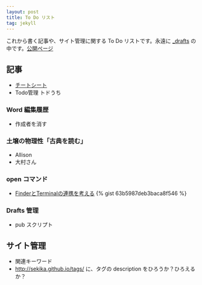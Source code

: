 ```yaml
---
layout: post
title: To Do リスト
tag: jekyll
---
```

これから書く記事や、サイト管理に関する To Do リストです。永遠に [_drafts](https://github.com/sekika/sekika.github.io/tree/master/_drafts) の中です。[公開ページ](http://sekika.github.io)

## 記事 ##
- [チートシート](https://raw.githubusercontent.com/sekika/sekika.github.io/master/_drafts/cheetsheet.md)
- Todo管理 トドうち

### Word 編集履歴
- 作成者を消す

### 土壌の物理性「古典を読む」
- Allison
- 大村さん

### open コマンド
- [FinderとTerminalの連携を考える](http://news.mynavi.jp/column/osxhack/109/)
{% gist 63b5987deb3baca8f546 %}

### Drafts 管理
- pub スクリプト

## サイト管理 ##
- 関連キーワード
- http://sekika.github.io/tags/ に、タグの description をひろうか？ひろえるか？

